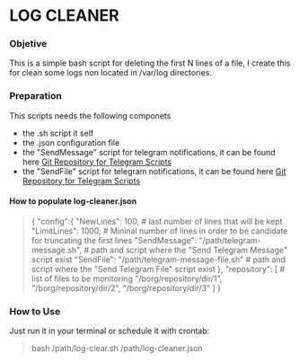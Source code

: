 # LOG CLEANER

### Objetive
This is a simple bash script for deleting the first N lines of a file,
I create this for clean some logs non located in /var/log directories.

### Preparation
This scripts needs the following componets
- the .sh script it self
- the .json configuration file
- the "SendMessage" script for telegram notifications, it can be found here [Git Repository for Telegram Scripts](https://github.com/MrCaringi/notifications)
- the "SendFile" script for telegram notifications, it can be found here [Git Repository for Telegram Scripts](https://github.com/MrCaringi/notifications)

#### How to populate log-cleaner.json
>{
>    "config":{
>        "NewLines": 100,   # last number of lines that will be kept
>        "LimitLines": 1000,    # Mininal number of lines in order to be candidate for truncating the first lines
>        "SendMessage": "/path/telegram-message.sh",    # path and script where the "Send Telegram Message" script exist
>        "SendFile": "/path/telegram-message-file.sh"    # path and script where the "Send Telegram File" script exist
>    },
>    "repository": [    # list of files to be monitoring
>        "/borg/repository/dir/1",
>        "/borg/repository/dir/2",
>        "/borg/repository/dir/3"
>    ]
>}

### How to Use
Just run it in your terminal or schedule it with crontab:
> bash /path/log-clear.sh /path/log-cleaner.json